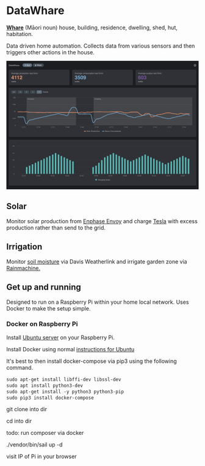 # DataWhare

[**Whare**](https://maoridictionary.co.nz/search?idiom=&phrase=&proverb=&loan=&histLoanWords=&keywords=whare) (Māori noun) house, building, residence, dwelling, shed, hut, habitation.

Data driven home automation. Collects data from various sensors and then triggers other actions in the house.

![Tesla charging from surplus solar](https://github.com/zeman/data-whare/blob/main/public/img/tesla-charging-from-solar.png?raw=true "Tesla charging from surplus solar")

## Solar

Monitor solar production from [Enphase Envoy](https://www4.enphase.com/en-in/products/envoy) and charge [Tesla](https://www.tesla.com) with excess production rather than send to the grid.

## Irrigation

Monitor [soil moisture](https://www.davisinstruments.com/products/soil-moisture-sensor-vantage-pro-and-vantage-pro2) via Davis Weatherlink and irrigate garden zone via [Rainmachine.](https://www.rainmachine.com)

## Get up and running

Designed to run on a Raspberry Pi within your home local network. Uses Docker to make the setup simple.

### Docker on Raspberry Pi

Install [Ubuntu server](https://ubuntu.com/tutorials/how-to-install-ubuntu-on-your-raspberry-pi#1-overview
) on your Raspberry Pi.

Install Docker using normal [instructions for Ubuntu](https://docs.docker.com/engine/install/ubuntu/)

It's best to then install docker-compose via pip3 using the following command.

```
sudo apt-get install libffi-dev libssl-dev
sudo apt install python3-dev
sudo apt-get install -y python3 python3-pip
sudo pip3 install docker-compose
```

git clone into dir

cd into dir

todo: run composer via docker

./vendor/bin/sail up -d

visit IP of Pi in your browser
